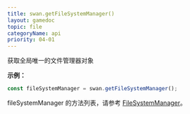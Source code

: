 ```yaml
---
title: swan.getFileSystemManager()
layout: gamedoc
topic: file
categoryName: api
priority: 04-01
---
```


获取全局唯一的文件管理器对象

**示例：**

```js
const fileSystemManager = swan.getFileSystemManager();
```

fileSystemManager 的方法列表，请参考 [FileSystemManager](/game/api/file/fileSystemManager/)。
